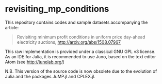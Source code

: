 # revisiting_mp_conditions

This repository contains codes and sample datasets accompanying the article:

> Revisiting minimum profit conditions in uniform price day-ahead electricity auctions, http://arxiv.org/abs/1508.07967

This raw implementation is provided under a classical GNU GPL v3 license. As an IDE for Julia, it is recommended to use Juno, based on the text editor Atom (see http://junolab.org/)

N.B. This version of the source code is now obsolete due to the evolution of Julia and the packages JuMP.jl and CPLEX.jl.
